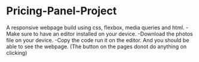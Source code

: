 # Pricing-Panel-Project
A responsive webpage build using css, flexbox, media queries and html.
-Make sure to have an editor installed on your device.
-Download the photos file on your device.
-Copy the code run it on the editor.
 And you should be able to see the webpage.
(The button on the pages donot do anything on clicking)
